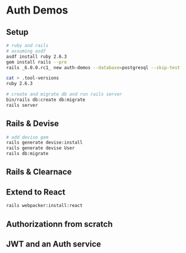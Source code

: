 # Auth Demos

## Setup

```sh
# ruby and rails
# assuming asdf
asdf install ruby 2.6.3
gem install rails --pre
rails _6.0.0.rc1_ new auth-demos --database=postgresql --skip-test

cat > .tool-versions
ruby 2.6.3

# create and migrate db and run rails server
bin/rails db:create db:migrate
rails server
```

## Rails & Devise

```sh
# add devise gem
rails generate devise:install
rails generate devise User
rails db:migrate
```

## Rails & Clearnace

## Extend to React

```sh
rails webpacker:install:react
```

## Authorizationn from scratch

## JWT and an Auth service

